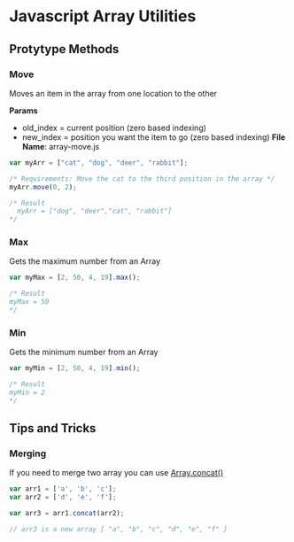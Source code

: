 # Javascript Array Utilities

## Protytype Methods

### Move
Moves an item in the array from one location to the other

**Params**
* old_index = current position (zero based indexing)
* new_index = position you want the item to go (zero based indexing)
**File Name**: array-move.js

```javascript
var myArr = ["cat", "dog", "deer", "rabbit"];
```

```javascript
/* Requirements: Move the cat to the third position in the array */
myArr.move(0, 2);
```

```javascript
/* Result 
  myArr = ["dog", "deer","cat", "rabbit"]
*/
```
### Max
Gets the maximum number from an Array

```javascript
var myMax = [2, 50, 4, 19].max();

/* Result 
myMax = 50
*/
```

### Min
Gets the minimum number from an Array

```javascript
var myMin = [2, 50, 4, 19].min();

/* Result 
myMin = 2 
*/
```

## Tips and Tricks

### Merging

If you need to merge two array you can use [Array.concat()](https://developer.mozilla.org/en-US/docs/Web/JavaScript/Reference/Global_Objects/Array/concat)

```javascript
var arr1 = ['a', 'b', 'c'];
var arr2 = ['d', 'e', 'f'];

var arr3 = arr1.concat(arr2);

// arr3 is a new array [ "a", "b", "c", "d", "e", "f" ]
```